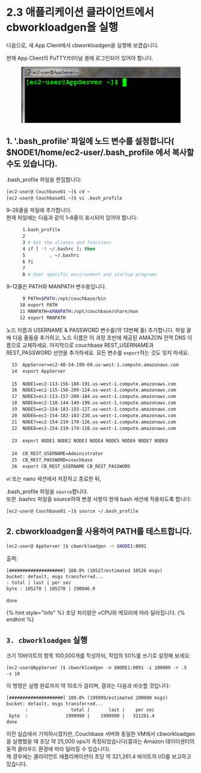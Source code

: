 # 2.3 애플리케이션 클라이언트에서 cbworkloadgen을 실행

다음으로, 새 App Client에서 cbworkloadgen을 실행해 보겠습니다.

현재 App Client의 PuTTY/터미널 셸에 로그인되어 있어야 합니다.

<figure><img src="../.gitbook/assets/image (16).png" alt=""><figcaption></figcaption></figure>



## 1. '.bash\_profile' 파일에 노드 변수를 설정합니다( $NODE1/home/ec2-user/.bash\_profile 에서 복사할 수도 있습니다).

.bash\_profile 파일을 편집합니다:

```bash
[ec2-user@ Couchbase01 ~]$ cd ~
[ec2-user@ Couchbase01 ~]$ vi .bash_profile
```



9–26줄을 파일에 추가합니다.\
현재 파일에는 다음과 같이 1–8줄이 표시되어 있어야 합니다:

```bash
      1.bash_profile
      2
      3 # Get the aliases and functions
      4 if [ -f ~/.bashrc ]; then
      5         . ~/.bashrc
      6 fi
      7
      8 # User specific environment and startup programs
```



9–12줄은 PATH와 MANPATH 변수용입니다.

```bash
      9 PATH=$PATH:/opt/couchbase/bin
     10 export PATH
     11 MANPATH=$MANPATH:/opt/couchbase/share/man
     12 export MANPATH
```



노드 이름과 USERNAME & PASSWORD 변수를(약 13번째 줄) 추가합니다. 파일 끝에 다음 줄들을 추가하고, 노드 이름은 이 과정 초반에 제공된 AMAZON 전역 DNS 이름으로 교체하세요. 마지막으로 couchbase REST\_USERNAME과 REST\_PASSWORD 선언을 추가하세요. 모든 변수를 `export`하는 것도 잊지 마세요.

```bash
  13  AppServer=ec2-48-54-199-69.us-west-1.compute.amazonaws.com
  14  export AppServer

  15  NODE1=ec2-113-156-188-191.us-west-1.compute.amazonaws.com
  16  NODE2=ec2-115-156-209-124.us-west-1.compute.amazonaws.com
  17  NODE3=ec2-113-157-200-184.us-west-1.compute.amazonaws.com
  18  NODE4=ec2-118-144-149-199.us-west-1.compute.amazonaws.com
  19  NODE5=ec2-154-183-155-127.us-west-1.compute.amazonaws.com
  20  NODE6=ec2-154-183-183-230.us-west-1.compute.amazonaws.com
  21  NODE7=ec2-154-219-170-126.us-west-1.compute.amazonaws.com
  22  NODE8=ec2-154-219-174-110.us-west-1.compute.amazonaws.com

  23  export NODE1 NODE2 NODE3 NODE4 NODE5 NODE6 NODE7 NODE8

  24  CB_REST_USERNAME=Administrator
  25  CB_REST_PASSWORD=couchbase
  26  export CB_REST_USERNAME CB_REST_PASSWORD
```



vi 또는 nano 세션에서 저장하고 종료한 뒤,

.bash\_profile 파일을 `source`합니다.\
또한 .bashrc 파일을 source하여 변경 사항이 현재 bash 세션에 적용되도록 합니다:



```bash
[ec2-user@ Couchbase01 ~]$ source ~/.bash_profile
```





## 2. cbworkloadgen을 사용하여 PATH를 테스트합니다.

```bash
[ec2-user@ AppServer ]$ cbworkloadgen -n $NODE1:8091
```

출력:

```
[####################] 100.0% (10527/estimated 10526 msgs)
bucket: default, msgs transferred...
: total | last | per sec
byte : 105270 | 105270 | 290846.9

done
```

{% hint style="info" %}
초당 처리량은 vCPU와 메모리에 따라 달라집니다.
{% endhint %}



## `3. cbworkloadgen` 실행&#x20;

크기 10바이트의 항목 100,000개를 작성하되, 작업의 50%를 쓰기로 설정해 보세요:

```
[ec2-user@AppServer ]$ cbworkloadgen -n $NODE1:8091 -i 100000 -r .5
-s 10
```

이 명령은 실행 완료까지 약 10초가 걸리며, 결과는 다음과 비슷할 것입니다:

```
[####################] 100.0% (199999/estimated 200000 msgs)
bucket: default, msgs transferred...
       :                total |       last |    per sec
 byte  :              1999990 |    1999990 |   321261.4
done
```

이전 실습에서 기억하시겠지만, Couchbase 서버와 동일한 VM에서 cbworkloadgen을 실행했을 때 초당 약 25,000 ops가 측정되었습니다(결과는 Amazon 데이터센터의 동적 클라우드 환경에 따라 달라질 수 있습니다).\
제 경우에는 클라이언트 애플리케이션이 초당 약 321,261.4 바이트의 I/O를 보고하고 있습니다.

